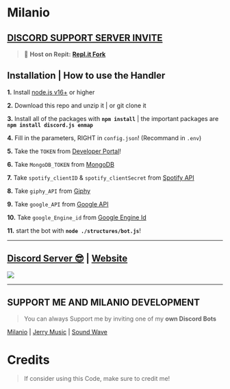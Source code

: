 # Milanio

## [**DISCORD SUPPORT SERVER INVITE**](https://dsc.gg/milanio)
> 💪 **Host on Repit:** [**Repl.it Fork**](https://replit.com/@Zedro2742/Milanio)

## Installation | How to use the Handler

 **1.** Install [node.js v16+](https://nodejs.org/) or higher

 **2.** Download this repo and unzip it    |    or git clone it

 **3.** Install all of the packages with **`npm install`**     |  the important packages are   **`npm install discord.js enmap`**

 **4.** Fill in the parameters, RIGHT in `config.json`! (Recommand in `.env`)

 **5.** Take the `TOKEN` from [Developer Portal](https://discord.com/developers/applications/)!

 **6.** Take `MongoDB_TOKEN` from [MongoDB](https://cloud.mongodb.com/)

 **7.** Take `spotify_clientID` & `spotify_clientSecret` from [Spotify API](https://developer.spotify.com/dashboard/)

 **8.** Take `giphy_API` from [Giphy](https://developers.giphy.com/dashboard)

**9.** Take `google_API` from [Google API](https://console.cloud.google.com/apis/credentials/key/)

**10.** Take `google_Engine_id` from [Google Engine Id](https://cse.google.com/cse/all) 

 **11.** start the bot with **`node ./structures/bot.js`**!
  
***

## [Discord Server 😎](https://dsc.gg/milanio) | [Website](https://milaniodev.ml)
<a href="https://dsc.gg/milanio"><img src="https://discord.com/api/guilds/825260113509351454/widget.png?style=banner2"></a>

***

## SUPPORT ME AND MILANIO DEVELOPMENT

> You can always Support me by inviting one of my **own Discord Bots**

[Milanio](https://dsc.gg/milanio) | [Jerry Music](https://dsc.gg/jerry.milanio) | [Sound Wave](https://dsc.gg/sound.milanio)

# Credits

> If consider using this Code, make sure to credit me!
